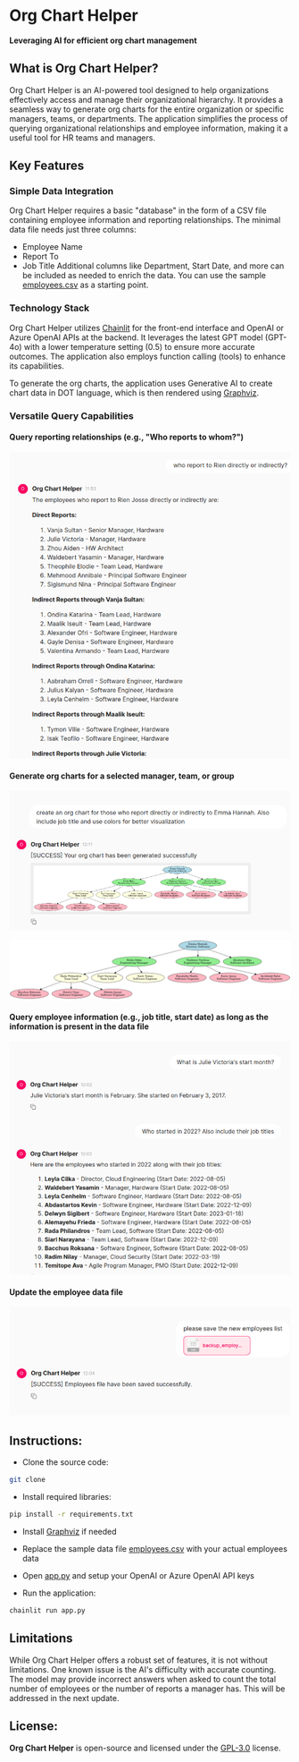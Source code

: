 # Org Chart Helper
**Leveraging AI for efficient org chart management**

## What is Org Chart Helper?
Org Chart Helper is an AI-powered tool designed to help organizations effectively access and manage their organizational hierarchy. It provides a seamless way to generate org charts for the entire organization or specific managers, teams, or departments. The application simplifies the process of querying organizational relationships and employee information, making it a useful tool for HR teams and managers.

## Key Features
### Simple Data Integration
Org Chart Helper requires a basic "database" in the form of a CSV file containing employee information and reporting relationships. The minimal data file needs just three columns:
- Employee Name
- Report To
- Job Title
Additional columns like Department, Start Date, and more can be included as needed to enrich the data. You can use the sample [employees.csv](employees.csv) as a starting point.

### Technology Stack
Org Chart Helper utilizes [Chainlit](https://chainlit.io/) for the front-end interface and OpenAI or Azure OpenAI APIs at the backend. It leverages the latest GPT model (GPT-4o) with a lower temperature setting (0.5) to ensure more accurate outcomes. The application also employs function calling (tools) to enhance its capabilities.

To generate the org charts, the application uses Generative AI to create chart data in DOT language, which is then rendered using [Graphviz](https://graphviz.org/).

### Versatile Query Capabilities
#### Query reporting relationships (e.g., "Who reports to whom?")
<img src="/images/reporting_relationship.png" alt="Query reporting relationships"></img>

#### Generate org charts for a selected manager, team, or group
<img src="/images/generate_org_chart.png" alt="Generate org chart"></img>

<img src="/images/generated_chart.png" alt="Generated org chart"></img>

#### Query employee information (e.g., job title, start date) as long as the information is present in the data file
<img src="/images/query_employee_information.png" alt="Query employee information"></img>

#### Update the employee data file
<img src="/images/update_employees_file.png" alt="Update the employee data file"></img>

## Instructions:
- Clone the source code:
```bash
git clone 
```

- Install required libraries:
```bash
pip install -r requirements.txt
```

- Install [Graphviz](https://graphviz.org/) if needed

- Replace the sample data file [employees.csv](employees.csv) with your actual employees data

- Open [app.py](app.py) and setup your OpenAI or Azure OpenAI API keys

- Run the application:
```bash
chainlit run app.py
```

## Limitations
While Org Chart Helper offers a robust set of features, it is not without limitations. One known issue is the AI's difficulty with accurate counting. The model may provide incorrect answers when asked to count the total number of employees or the number of reports a manager has. This will be addressed in the next update.

## License:
**Org Chart Helper** is open-source and licensed under the [GPL-3.0](LICENSE) license.
